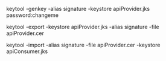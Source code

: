 keytool -genkey -alias signature -keystore apiProvider.jks
password:changeme

keytool -export -keystore apiProvider.jks -alias signature -file apiProvider.cer

keytool -import -alias signature -file apiProvider.cer -keystore apiConsumer.jks
